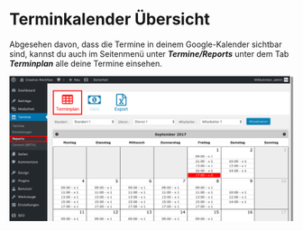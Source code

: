 # Terminkalender Übersicht

Abgesehen davon, dass die Termine in deinem Google-Kalender sichtbar sind,
kannst du auch im Seitenmenü unter _**Termine/Reports**_ unter dem Tab _**Terminplan**_ alle deine Termine einsehen.

![Terminbuchung Frontend](./assets/calender_overview.jpg)
